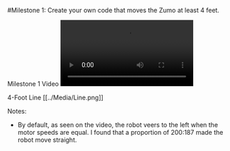 #Milestone 1: Create your own code that moves the Zumo at least 4 feet.

Milestone 1 Video
![](../Media/Milestone1.mp4)

4-Foot Line
[[../Media/Line.png]]

Notes: 
- By default, as seen on the video, the robot veers to the left when the motor speeds are equal. I found that a proportion of 200:187 made the robot move straight.

